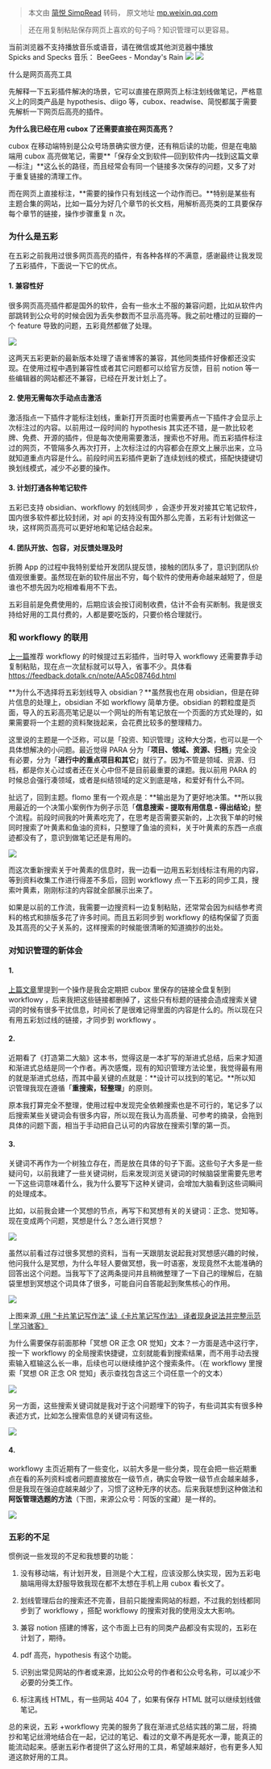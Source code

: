 > 本文由 [简悦 SimpRead](http://ksria.com/simpread/) 转码， 原文地址 [mp.weixin.qq.com](https://mp.weixin.qq.com/s/NkS6v9xLX5hSMrSrsDcG2w)

> 还在用复制粘贴保存网页上喜欢的句子吗？知识管理可以更容易。

当前浏览器不支持播放音乐或语音，请在微信或其他浏览器中播放 Spicks and Specks 音乐： BeeGees - Monday's Rain ![](http://res.wx.qq.com/mmbizappmsg/zh_CN/htmledition/js/images/icon/audio/icon_qqmusic_source6849f9.svg)   ![](https://y.gtimg.cn/music/photo_new/T002R500x500M000002WEToy0vouNi.jpg)

什么是网页高亮工具  

先解释一下五彩插件解决的场景，它可以直接在原网页上标注划线做笔记，严格意义上的同类产品是 hypothesis、diigo 等，cubox、readwise、简悦都属于需要先解析一下网页后高亮的插件。

**为什么我已经在用 cubox 了还需要直接在网页高亮？**

cubox 在移动端特别是公众号场景确实很方便，还有稍后读的功能，但是在电脑端用 cubox 高亮做笔记，需要**「保存全文到软件—回到软件内—找到这篇文章—标注」**这么长的路径，而且经常会有同一个链接多次保存的问题，又多了对于重复链接的清理工作。

而在网页上直接标注，**需要的操作只有划线这一个动作而已。**特别是某些有主题合集的网站，比如一篇分为好几个章节的长文档，用解析高亮类的工具要保存每个章节的链接，操作步骤重复 n 次。

### 为什么是五彩

在五彩之前我用过很多网页高亮的插件，有各种各样的不满意，感谢最终让我发现了五彩插件，下面说一下它的优点。

#### 1. 兼容性好

很多网页高亮插件都是国外的软件，会有一些水土不服的兼容问题，比如从软件内部跳转到公众号的时候会因为丢失参数而不显示高亮等。我之前吐槽过的豆瓣的一个 feature 导致的问题，五彩竟然都做了处理。

![](https://mmbiz.qpic.cn/mmbiz_png/UeXqx9eAcffjvzbRNx2sappYBAuCZyCWmel8rpkVjvtpy3yZBDh04HyoNAAZmhu7E19418CtrdnicCicyicd5R4bA/640?wx_fmt=png)

这两天五彩更新的最新版本处理了语雀博客的兼容，其他同类插件好像都还没实现。在使用过程中遇到兼容性或者其它问题都可以给官方反馈，目前 notion 等一些编辑器的网站都还不兼容，已经在开发计划上了。

#### 2. 使用无需每次手动点击激活

激活指点一下插件才能标注划线，重新打开页面时也需要再点一下插件才会显示上次标注过的内容。以前用过一段时间的 hypothesis 其实还不错，是一款比较老牌、免费、开源的插件，但是每次使用需要激活，搜索也不好用。而五彩插件标注过的网页，不管隔多久再次打开，上次标注过的内容都会在原文上展示出来，立马就知道重点内容是什么。前段时间五彩插件更新了连续划线的模式，搭配快捷键切换划线模式，减少不必要的操作。

#### 3. 计划打通各种笔记软件

五彩已支持 obsidian、workflowy 的划线同步 ，会逐步开发对接其它笔记软件，国内很多软件都比较封闭，对 api 的支持没有国外那么完善，五彩有计划做这一块，这样网页高亮可以更好地和笔记结合起来。

#### 4. 团队开放、包容，对反馈处理及时

折腾 App 的过程中我特别爱给开发团队提反馈，接触的团队多了，意识到团队价值观很重要。虽然现在新的软件层出不穷，每个软件的使用寿命越来越短了，但是谁也不想先因为吃相难看用不下去。

五彩目前是免费使用的，后期应该会按订阅制收费，估计不会有买断制。我是很支持给好用的工具付费的，人都是要吃饭的，只要价格合理就行。

### 和 workflowy 的联用

[上一篇](http://mp.weixin.qq.com/s?__biz=MzAxMzIyNjgyOQ==&mid=2488505366&idx=1&sn=769d48b1993c37a2ed27e321bb307b7c&chksm=8a02f234bd757b2260b3234609ad30198b2c46096ed6b222cb50a6dd836b125b57d57b98e29b&scene=21#wechat_redirect)推荐 workflowy 的时候提过五彩插件，当时导入 workflowy 还需要靠手动复制粘贴，现在点一次鼠标就可以导入，省事不少。具体看 https://feedback.dotalk.cn/note/AA5c08746d.html

**为什么不选择将五彩划线导入 obsidian？**虽然我也在用 obsidian，但是在碎片信息的处理上，obsidian 不如 workflowy 简单方便。obsidian 的颗粒度是页面，导入的五彩高亮笔记是以一个网址的所有笔记放在一个页面的方式处理的，如果需要将一个主题的资料聚拢起来，会花费比较多的整理精力。

这里说的主题是一个泛称，可以是「投资、知识管理」这种大分类，也可以是一个具体想解决的小问题。最近觉得 PARA 分为「**项目、领域、资源、归档**」完全没有必要，分为「**进行中的重点项目和其它**」就行了。因为不管是领域、资源、归档，都是你关心过或者还在关心中但不是目前最重要的课题。我以前用 PARA 的时候总会强行凑领域，或者是纠结领域的定义到底是啥，和爱好有什么不同。

扯远了，回到主题。flomo 里有一个观点是：**输出是为了更好地决策。**所以我用最近的一个决策小案例作为例子示范「**信息搜索 - 提取有用信息 - 得出结论**」整个流程。前段时间我的叶黄素吃完了，在思考是否需要买新的，上次我下单的时候同时搜索了叶黄素和鱼油的资料，只整理了鱼油的资料，关于叶黄素的东西一点痕迹都没有了，意识到做笔记还是有用的。

![](https://mmbiz.qpic.cn/mmbiz_png/UeXqx9eAcffjvzbRNx2sappYBAuCZyCWp39xf2kGK4k7Mic93hXAsNc8Fl4LAbhM5QLamtJXEzlZQK5Qq9TsmoA/640?wx_fmt=png)

而这次重新搜索关于叶黄素的信息时，我一边看一边用五彩划线标注有用的内容，等到资料收集工作进行得差不多后，回到 workflowy 点一下五彩的同步工具，搜索叶黄素，刚刚标注的内容就全部展示出来了。

如果是以前的工作流，我需要一边搜资料一边复制粘贴，还常常会因为纠结参考资料的格式和排版多花了许多时间。而且五彩同步到 workflowy 的结构保留了页面及其高亮的父子关系的，这样搜索的时候能很清晰的知道摘抄的出处。

### 对知识管理的新体会

#### 1.

[上篇文章](http://mp.weixin.qq.com/s?__biz=MzAxMzIyNjgyOQ==&mid=2488505366&idx=1&sn=769d48b1993c37a2ed27e321bb307b7c&chksm=8a02f234bd757b2260b3234609ad30198b2c46096ed6b222cb50a6dd836b125b57d57b98e29b&scene=21#wechat_redirect)里提到一个操作是我会定期把 cubox 里保存的链接全盘复制到 workflowy ，后来我把这些链接都删掉了，这些只有标题的链接会造成搜索关键词的时候有很多干扰信息，时间长了是很难记得里面的内容是什么的。所以现在只有用五彩划过线的链接，才同步到 workflowy 。

#### 2.

近期看了《打造第二大脑》这本书，觉得这是一本扩写的渐进式总结，后来才知道和渐进式总结是同一个作者。再次感慨，现有的知识管理方法论里，我觉得最有用的就是渐进式总结，而其中最关键的点就是：**设计可以找到的笔记。**所以知识管理我现在遵循「**重搜索，轻整理**」的原则。

原本我打算完全不整理，使用过程中发现完全依赖搜索也是不可行的，笔记多了以后搜索某些关键词会有很多内容，所以现在我认为高质量、可参考的摘录，会拖到具体的问题下面，相当于手动把自己认可的内容放在搜索引擎的第一页。

#### 3.

关键词不再作为一个树独立存在，而是放在具体的句子下面。这些句子大多是一些疑问句，以前我建了一些关键词树，后来发现浏览关键词的时候脑袋里需要先思考一下这些词意味着什么，我为什么要写下这种关键词，会增加大脑看到这些词瞬间的处理成本。

比如，以前我会建一个冥想的节点，再写下和冥想有关的关键词：正念、觉知等。现在变成两个问题，冥想是什么？怎么进行冥想？

![](https://mmbiz.qpic.cn/mmbiz_png/UeXqx9eAcffjvzbRNx2sappYBAuCZyCW9FLvw30287Fbia9DnEWYj4HUyjkzibbqcKHTU8c0BGPaSSxa7y6L3Mkw/640?wx_fmt=png)

虽然以前看过存过很多冥想的资料，当有一天跟朋友说起我对冥想感兴趣的时候，他问我什么是冥想，为什么年轻人要做冥想，我一时语塞，发现竟然不太能准确的回答出这个问题。当我写下了这两条提问并且稍微整理了一下自己的理解后，在脑袋里想到冥想这个词具体了很多，可能自问自答能起到聚焦核心的作用。

![](https://mmbiz.qpic.cn/mmbiz_jpg/UeXqx9eAcffjvzbRNx2sappYBAuCZyCWQD8slQBf7oOkDdEhSlqpvohv1iagfxsACIG033s1ZpWYvW192AiayyqA/640?wx_fmt=jpeg)

上图来源[《用 “卡片笔记写作法” 读《卡片笔记写作法》 译者现身说法并完整示范 | 学习骇客》](https://mp.weixin.qq.com/s?__biz=MzU2NDI1Mzg2NQ==&mid=2247489662&idx=1&sn=068849800bebec8bdab7c745f675449c&chksm=fc4c9db8cb3b14aecf20fc08f78ecef89d7a534f4f6c94793da221f5f9b8fa78798a70b4e9d2&mpshare=1&scene=21&srcid=1013z9l4cwMusKjqUsP4ud3O&sharer_sharetime=1634171395336&sharer_shareid=d8368151a859b982687d48d22f62fd55#wechat_redirect)  

为什么需要保存前面那种「冥想 OR 正念 OR 觉知」文本？一方面是选中这行字，按一下 workflowy 的全局搜索快捷键，立刻就能看到搜索结果，而不用手动去搜索输入框输这么长一串，后续也可以继续维护这个搜索条件。（在 workflowy 里搜索「冥想 OR 正念 OR 觉知」表示查找包含这三个词任意一个的文本）

![](https://mmbiz.qpic.cn/mmbiz_png/UeXqx9eAcffjvzbRNx2sappYBAuCZyCW4rhSCorcDPVw2PibeGU3bVYyp8kvN9qwibmORvZlLBcF6ymATia03HfPw/640?wx_fmt=png)

另一方面，这些搜索关键词就是我对于这个问题埋下的钩子，有些词其实有很多种表述方式，比如怎么搜索信息的关键词有这些。

![](https://mmbiz.qpic.cn/mmbiz_png/UeXqx9eAcffjvzbRNx2sappYBAuCZyCWhyax0iaXgQLlobnT3I3kbIPCNeicfEXAWPhjnZicXRChA2EHE1fv1XTuw/640?wx_fmt=png)

#### 4.

workflowy 主页近期有了一些变化，以前大多是一些分类，现在会把一些近期重点在看的系列资料或者问题直接放在一级节点，确实会导致一级节点会越来越多，但是我现在强迫症越来越少了，习惯了这种无序的状态。后来我联想到这种做法和**阿饭管理选题的方法**（下图，来源公众号：阿饭的宝藏）是一样的。

![](https://mmbiz.qpic.cn/mmbiz_png/UeXqx9eAcffjvzbRNx2sappYBAuCZyCWtvNibJgjpqsjz87KCpPDG36ytmpl9HFK9btjib5pznBlIBAo9r5akhFQ/640?wx_fmt=png)

### 五彩的不足

惯例说一些发现的不足和我想要的功能：

1.  没有移动端，有计划开发，目测是个大工程，应该没那么快实现，因为五彩电脑端用得太舒服导致我现在都不太想在手机上用 cubox 看长文了。
    
2.  划线管理后台的搜索还不完善，目前只能搜索网站的标题，不过我的划线都同步到了 workflowy ，搭配 workflowy 的搜索对我的使用没太大影响。
    
3.  兼容 notion 搭建的博客，这个市面上已有的同类产品都没有实现的，五彩在计划了，期待。
    
4.  pdf 高亮，hypothesis 有这个功能。
    
5.  识别出常见网站的作者或来源，比如公众号的作者和公众号名称，可以减少不必要的分类工作。
    
6.  标注离线 HTML，有一些网站 404 了，如果有保存 HTML 就可以继续划线做笔记。
    
      
    

  

总的来说，五彩 +workflowy 完美的服务了我在渐进式总结实践的第二层，将摘抄和笔记丝滑地结合在一起，记过的笔记、看过的文章不再是死水一潭，能真正的能流动起来。感谢五彩作者提供了这么好用的工具，希望越来越好，也有更多人知道这款好用的工具。